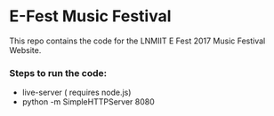 # E-Fest Music Festival

This repo contains the code for the LNMIIT E Fest 2017 Music Festival Website.

### Steps to run the code:
- live-server ( requires node.js)
- python -m SimpleHTTPServer 8080

